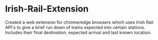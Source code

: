 # Irish-Rail-Extension
Created a web extension for chrome/edge browsers which uses Irish Rail API's to give a brief run down of trains expected into certain stations. Includes their final destination, expected arrival and last known location.
